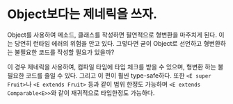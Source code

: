 # Object보다는 제네릭을 쓰자.

Object를 사용하여 메소드, 클래스를 작성하면 필연적으로 형변환을 마주치게 된다. 이는 당연히 런타임 에러의 위험을 안고 있다. 그렇다면 굳이 Object로 선언하고
형변환하는 불필요한 코드를 작성할 필요가 있을까?

이 경우 제네릭을 사용하여, 컴파일 타임에 타입 체크를 받을 수 있으며, 형변환 하는 불필요한 코드를 줄일 수 있다. 그리고 이 편이 훨씬 type-safe하다.
또한 `<E super Fruit>`나 `<E extends Fruit>` 등과 같이 범위 한정도 가능하며 `<E extends Comparable<E>>`와 같이 재귀적으로 타입한정도 가능하다.
